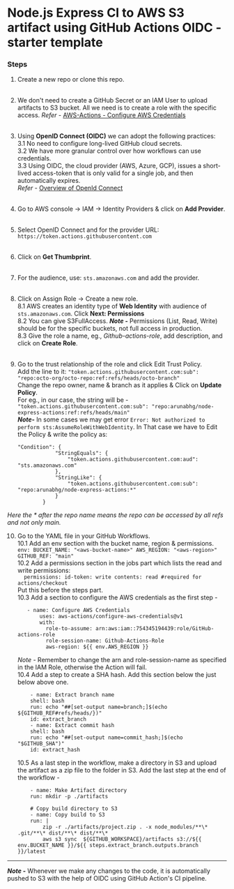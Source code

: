 # Node.js Express CI to AWS S3 artifact using GitHub Actions OIDC - starter template

### Steps

1.  Create a new repo or clone this repo.
    <br /><br />
2.  We don't need to create a GitHub Secret or an IAM User to upload artifacts to S3 bucket. All we need is to create a role with the specific access. _Refer_ - [AWS-Actions - Configure AWS Credentials](https://github.com/aws-actions/configure-aws-credentials)<br /><br />
3.  Using **OpenID Connect (OIDC)** we can adopt the following practices:<br />
    3.1 No need to configure long-lived GitHub cloud secrets.<br />
    3.2 We have more granular control over how workflows can use credentials.<br />
    3.3 Using OIDC, the cloud provider (AWS, Azure, GCP), issues a short-lived access-token that is only valid for a single job, and then automatically expires. <br />
    _Refer_ - [Overview of OpenId Connect](https://docs.github.com/en/actions/deployment/security-hardening-your-deployments/about-security-hardening-with-openid-connect)<br /><br />
4.  Go to AWS console -> IAM -> Identity Providers & click on **Add Provider**. <br /><br />
5.  Select OpenID Connect and for the provider URL: `https://token.actions.githubusercontent.com`<br /><br />
6.  Click on **Get Thumbprint**.<br /><br />
7.  For the audience, use: `sts.amazonaws.com` and add the provider.<br /><br />
8.  Click on Assign Role -> Create a new role. <br />
    8.1 AWS creates an identity type of **Web Identity** with audience of `sts.amazonaws.com`. Click **Next: Permissions**<br />
    8.2 You can give S3FullAccess. **_Note -_** Permissions (List, Read, Write) should be for the specific buckets, not full access in production.<br />
    8.3 Give the role a name, eg., _Github-actions-role_, add description, and click on **Create Role**.<br /><br />
9.  Go to the trust relationship of the role and click Edit Trust Policy.<br />
    Add the line to it: `"token.actions.githubusercontent.com:sub": "repo:octo-org/octo-repo:ref:refs/heads/octo-branch"`<br />
    Change the repo owner, name & branch as it applies & Click on **Update Policy**.<br /> For eg., in our case, the string will be - `"token.actions.githubusercontent.com:sub": "repo:arunabhg/node-express-actions:ref:refs/heads/main"`<br />
    **_Note-_** In some cases we may get error `Error: Not authorized to perform sts:AssumeRoleWithWebIdentity`. In That case we have to Edit the Policy & write the policy as:<br />

    ```
    "Condition": {
                "StringEquals": {
                    "token.actions.githubusercontent.com:aud": "sts.amazonaws.com"
                },
                "StringLike": {
                    "token.actions.githubusercontent.com:sub": "repo:arunabhg/node-express-actions:*"
                }
            }

    ```

_Here the \* after the repo name means the repo can be accessed by all refs and not only main._

10. Go to the YAML file in your GitHub Workflows.<br />
    10.1 Add an env section with the bucket name, region & permissions.<br />
    `env:
BUCKET_NAME: "<aws-bucket-name>"
AWS_REGION: "<aws-region>"
GITHUB_REF: "main"`<br>
    10.2 Add a permissions section in the jobs part which lists the read and write permissions: <br />
    `  permissions:
    id-token: write
    contents: read #required for actions/checkout` <br />
    Put this before the steps part. <br />
    10.3 Add a section to configure the AWS credentials as the first step - <br />

     ```
        - name: Configure AWS Credentials
            uses: aws-actions/configure-aws-credentials@v1
            with:
              role-to-assume: arn:aws:iam::754345194439:role/GitHub-actions-role
              role-session-name: Github-Actions-Role
              aws-region: ${{ env.AWS_REGION }}
    ```

    _Note -_ Remember to change the arn and role-session-name as specified in the IAM Role, otherwise the Action will fail.<br />
    10.4 Add a step to create a SHA hash. Add this section below the just below above one.<br />

    ```
        - name: Extract branch name
        shell: bash
        run: echo "##[set-output name=branch;]$(echo ${GITHUB_REF#refs/heads/})"
        id: extract_branch
        - name: Extract commit hash
        shell: bash
        run: echo "##[set-output name=commit_hash;]$(echo "$GITHUB_SHA")"
        id: extract_hash
    ```

    10.5 As a last step in the workflow, make a directory in S3 and upload the artifact as a zip file to the folder in S3.
    Add the last step at the end of the workflow - <br />

    ```
        - name: Make Artifact directory
        run: mkdir -p ./artifacts

        # Copy build directory to S3
        - name: Copy build to S3
        run: |
            zip -r ./artifacts/project.zip . -x node_modules/**\* .git/**\* dist/**\* dist/**\*
            aws s3 sync  ${GITHUB_WORKSPACE}/artifacts s3://${{ env.BUCKET_NAME }}/${{ steps.extract_branch.outputs.branch }}/latest
    ```

---

**_Note -_** Whenever we make any changes to the code, it is automatically pushed to S3 with the help of OIDC using GitHub Action's CI pipeline.
